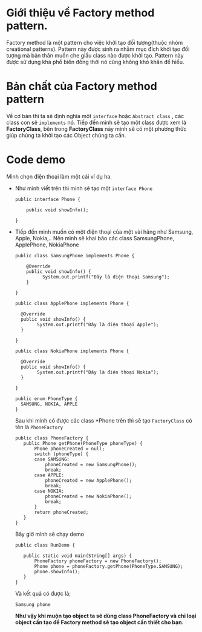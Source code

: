 # Giới thiệu về Factory method pattern.
Factory method là một pattern cho việc khởi tạo đối tượng(thuộc nhóm creational patterns).  Pattern này được sinh ra nhằm mục đích khởi tạo đối tượng mà bản thân muốn che giấu class nào được khởi tạo. Pattern này được sử dụng khá phổ biến đồng thời nó cũng không khó khăn để hiểu.
# Bản chất của Factory method pattern
Về cơ bản thì ta sẽ định nghĩa một `interface` hoặc `Abstract class` ,  các class con sẽ `implements` nó. Tiếp đến mình sẽ tạo một class được xem là **FactoryClass**, bên trong **FactoryClass** này mình sẽ có một phương thức giúp chúng ta khởi tạo các Object chúng ta cần.

# Code demo
Mình chọn điện thoại làm một cái ví dụ ha.

- Như mình viết trên thì mính sẽ tạo một `interface Phone`
    ```
    public interface Phone {

        public void showInfo();

    }
    ```
- Tiếp đến mình muốn có một điện thoại của một vài hãng như Samsung, Apple, Nokia,.. Nên mình sẽ khai báo các class SamsungPhone, ApplePhone, NokiaPhone
  ```
  public class SamsungPhone implements Phone {
  
      @Override
      public void showInfo() {
            System.out.printf("Đây là điện thoại Samsung");
      }
  
  }
  ```
  
    ```
  public class ApplePhone implements Phone {
  
      @Override
      public void showInfo() {
            System.out.printf("Đây là điện thoại Apple");
      }
  
  }
  ```
  
    ```
  public class NokiaPhone implements Phone {
  
      @Override
      public void showInfo() {
            System.out.printf("Đây là điện thoại Nokia");
      }
  
  }
  ```
  ```
  public enum PhoneType {
    SAMSUNG, NOKIA, APPLE 
  }
    ```
     Sau khi mình có được các class *Phone trên thì sẽ tạo `FactoryClass` có tên là `PhoneFactory` 
     ```
     public class PhoneFactory {
        public Phone getPhone(PhoneType phoneType) {
            Phone phoneCreated = null;
            switch (phoneType) {
            case SAMSUNG:
                phoneCreated = new SamsungPhone();
                break;
            case APPLE:
                phoneCreated = new ApplePhone();
                break;
            case NOKIA:
                phoneCreated = new NokiaPhone();
                break;
            }
            return phoneCreated;
        }
    }
     ```
     
     Bây giờ mình sẽ chạy demo
     ```
     public class RunDemo {

        public static void main(String[] args) {
            PhoneFactory phoneFactory = new PhoneFactory();
            Phone phone = phoneFactory.getPhone(PhoneType.SAMSUNG);
            phone.showInfo();
        }
   }
    ```
    Và kết quả có được là;
    
    ```
    Samsung phone
    ```
    
    **Như vậy khi muộn tạo object ta sẽ dùng class PhoneFactory  và chỉ loại object cần tạo để Factory method sẽ tạo object cần thiết cho bạn.**